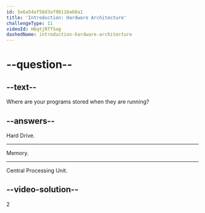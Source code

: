 ```yaml
---
id: 5e6a54af58d3af90110a60a1
title: 'Introduction: Hardware Architecture'
challengeType: 11
videoId: H6qtjRTfSog
dashedName: introduction-hardware-architecture
---
```


# --question--

## --text--

Where are your programs stored when they are running?

## --answers--

Hard Drive.

---

Memory.

---

Central Processing Unit.

## --video-solution--

2
